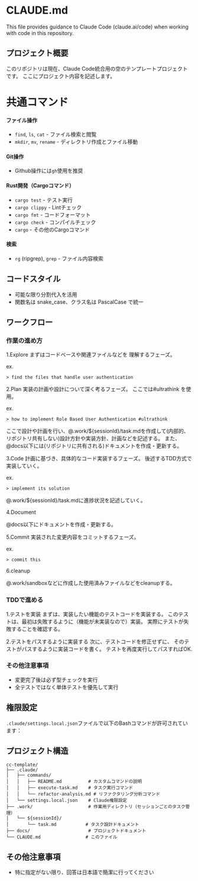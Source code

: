 # CLAUDE.md

This file provides guidance to Claude Code (claude.ai/code) when working with code in this repository.

## プロジェクト概要

このリポジトリは現在、Claude Code統合用の空のテンプレートプロジェクトです。
ここにプロジェクト内容を記述します。

# 共通コマンド

#### ファイル操作

- `find`, `ls`, `cat` - ファイル検索と閲覧
- `mkdir`, `mv`, `rename` - ディレクトリ作成とファイル移動

#### Git操作

- Github操作には`gh`使用を推奨

#### Rust開発（Cargoコマンド）

- `cargo test` - テスト実行
- `cargo clippy` - Lintチェック
- `cargo fmt` - コードフォーマット
- `cargo check` - コンパイルチェック
- `cargo` - その他のCargoコマンド

#### 検索

- `rg` (ripgrep), `grep` - ファイル内容検索


## コードスタイル

- 可能な限り分割代入を活用
- 関数名は snake_case、クラス名は PascalCase で統一

## ワークフロー

### 作業の進め方

1.Explore
まずはコードベースや関連ファイルなどを
理解するフェーズ。

ex.
```
> find the files that handle user authentication
```

2.Plan
実装の計画や設計について深く考るフェーズ。
ここでは#ultrathink を使用。

ex.
```
> how to implement Role Based User Authentication #ultrathink 
```

ここで設計や計画を行い、@.work/${sessionId}/task.mdを作成して(内部的、リポジトリ共有しない)設計方針や実装方針、計画などを記述する。
また、@docs以下には(リポジトリに共有される)ドキュメントを作成・更新する。

3.Code
計画に基づき、具体的なコード実装するフェーズ。
後述するTDD方式で実装していく。

ex.
```
> implement its solution
```

@.work/${sessionId}/task.mdに進捗状況を記述していく。

4.Document

@docs以下にドキュメントを作成・更新する。

5.Commit
実装された変更内容をコミットするフェーズ。

ex.
```
> commit this
```

6.cleanup

@.work/sandboxなどに作成した使用済みファイルなどをcleanupする。

### TDDで進める

1.テストを実装
まずは、実装したい機能のテストコードを実装する。
このテストは、最初は失敗するように（機能が未実装なので）実装。
実際にテストが失敗することを確認する。

2.テストをパスするように実装する
次に、テストコードを修正せずに、
そのテストがパスするように実装コードを書く。
テストを再度実行してパスすればOK.

### その他注意事項

- 変更完了後は必ず型チェックを実行
- 全テストではなく単体テストを優先して実行

## 権限設定

`.claude/settings.local.json`ファイルで以下のBashコマンドが許可されています：


## プロジェクト構造

```
cc-template/
├── .claude/
│   ├── commands/
│   │   ├── README.md          # カスタムコマンドの説明
│   │   ├── execute-task.md    # タスク実行コマンド
│   │   └── refactor-analysis.md # リファクタリング分析コマンド
│   └── settings.local.json    # Claude権限設定
├── .work/                     # 作業用ディレクトリ（セッションごとのタスク管理）
│   └── ${sessionId}/
│       └── task.md           # タスク設計ドキュメント
├── docs/                      # プロジェクトドキュメント
└── CLAUDE.md                 # このファイル
```

## その他注意事項

- 特に指定がない限り、回答は日本語で簡潔に行ってください